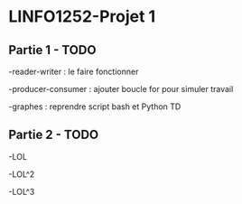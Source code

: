 # LINFO1252-Projet 1

## Partie 1 - TODO

-reader-writer : le faire fonctionner

-producer-consumer : ajouter boucle for pour simuler travail

-graphes : reprendre script bash et Python TD

## Partie 2 - TODO

-LOL

-LOL^2

-LOL^3